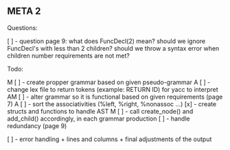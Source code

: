 ## META 2

Questions:

[ ] - question page 9: what does FuncDecl(2) mean? should we ignore FuncDecl's with less than 2 children? should we throw a syntax error when children number requirements are not met?

Todo:

M [ ] - create propper grammar based on given pseudo-grammar
A [ ] - change lex file to return tokens (example: RETURN ID) for yacc to interpret
AM [ ] - alter grammar so it is functional based on given requirements (page 7)
A [ ] - sort the associativities (%left, %right, %nonassoc ...)
[x] - create structs and functions to handle AST
M [ ] - call create_node() and add_child() accordingly, in each grammar production
[ ] - handle redundancy (page 9)

[ ] - error handling + lines and columns + final adjustments of the output
